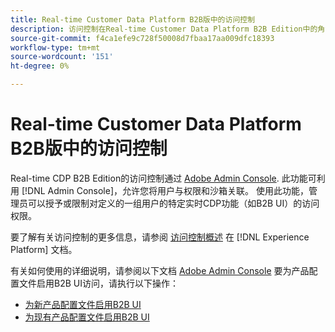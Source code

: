 ```yaml
---
title: Real-time Customer Data Platform B2B版中的访问控制
description: 访问控制在Real-time Customer Data Platform B2B Edition中的角色概述。
source-git-commit: f4ca1efe9c728f50008d7fbaa17aa009dfc18393
workflow-type: tm+mt
source-wordcount: '151'
ht-degree: 0%

---
```


# Real-time Customer Data Platform B2B版中的访问控制

Real-time CDP B2B Edition的访问控制通过 [Adobe Admin Console](http://adminconsole.adobe.com). 此功能可利用 [!DNL Admin Console]，允许您将用户与权限和沙箱关联。 使用此功能，管理员可以授予或限制对定义的一组用户的特定实时CDP功能（如B2B UI）的访问权限。

要了解有关访问控制的更多信息，请参阅 [访问控制概述](../../access-control/home.md) 在 [!DNL Experience Platform] 文档。

有关如何使用的详细说明，请参阅以下文档 [Adobe Admin Console](http://adminconsole.adobe.com) 要为产品配置文件启用B2B UI访问，请执行以下操作：

* [为新产品配置文件启用B2B UI](../../access-control/ui/create-profile.md)
* [为现有产品配置文件启用B2B UI](../../access-control/ui/details-and-services.md)